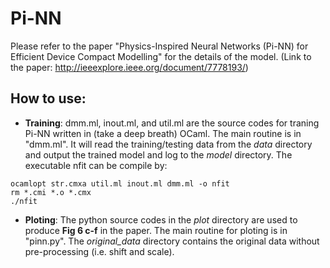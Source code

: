 # Pi-NN

Please refer to the paper "Physics-Inspired Neural Networks (Pi-NN) for Efficient Device Compact Modelling" for the details of the model. (Link to the paper: http://ieeexplore.ieee.org/document/7778193/)

## How to use:
- **Training**: dmm.ml, inout.ml, and util.ml are the source codes for traning Pi-NN written in (take a deep breath) OCaml. The main routine is in "dmm.ml". It will read the training/testing data from the *data* directory and output the trained model and log to the *model* directory. The executable nfit can be compile by:

```shell
ocamlopt str.cmxa util.ml inout.ml dmm.ml -o nfit
rm *.cmi *.o *.cmx
./nfit
```
- **Ploting**: The python source codes in the *plot* directory are used to produce **Fig 6 c-f** in the paper. The main routine for ploting is in "pinn.py". The *original_data* directory contains the original data without pre-processing (i.e. shift and scale).
